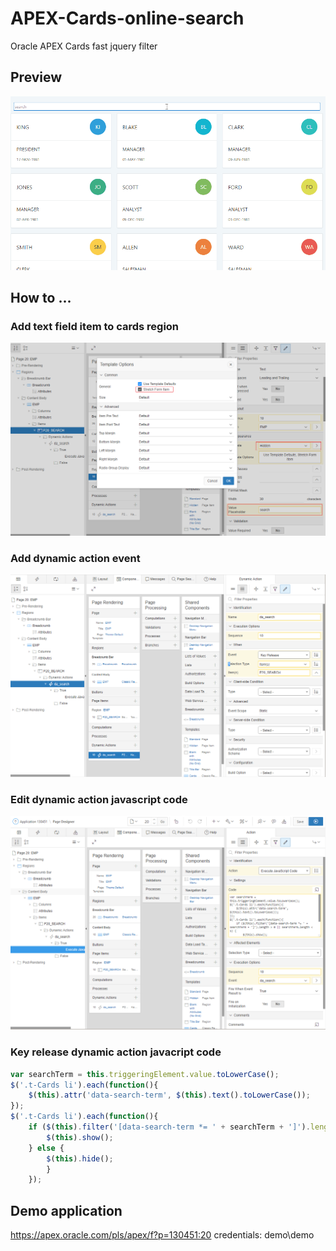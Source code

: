 # APEX-Cards-online-search
Oracle APEX Cards fast jquery filter
## Preview
![](https://github.com/gisprogrammer/APEX-Cards-online-search/blob/master/emp_example.gif)
## How to ...
### Add text field item to cards region
![](https://github.com/gisprogrammer/APEX-Cards-online-search/blob/master/page_item.png)
### Add dynamic action event
![](https://github.com/gisprogrammer/APEX-Cards-online-search/blob/master/da_event.png)
### Edit dynamic action javascript code
![](https://github.com/gisprogrammer/APEX-Cards-online-search/blob/master/da_javascript.png)

### Key release dynamic action javacript code
```javascript
var searchTerm = this.triggeringElement.value.toLowerCase();
$('.t-Cards li').each(function(){
    $(this).attr('data-search-term', $(this).text().toLowerCase());
});
$('.t-Cards li').each(function(){
    if ($(this).filter('[data-search-term *= ' + searchTerm + ']').length > 0 || searchTerm.length < 1) {
        $(this).show();
    } else {
        $(this).hide();
        }
    });
```
## Demo application
https://apex.oracle.com/pls/apex/f?p=130451:20
credentials: demo\demo
